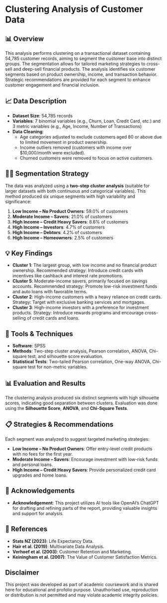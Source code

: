 # Clustering Analysis of Customer Data

## 📊 Overview
This analysis performs clustering on a transactional dataset containing 54,785 customer records, aiming to segment the customer base into distinct groups. The segmentation allows for tailored marketing strategies to cross-sell and deep-sell financial products. The analysis identifies six customer segments based on product ownership, income, and transaction behavior. Strategic recommendations are provided for each segment to enhance customer engagement and financial inclusion.

## 📈 Data Description
- **Dataset Size**: 54,785 records
- **Variables**: 7 binomial variables (e.g., Churn, Loan, Credit Card, etc.) and 3 metric variables (e.g., Age, Income, Number of Transactions)
- **Data Cleaning**: 
  - Age categories adjusted to exclude customers aged 80 or above due to limited movement in product ownership.
  - Income outliers removed (customers with income over $10,000/month were excluded).
  - Churned customers were removed to focus on active customers.

## 🧑‍💼 Segmentation Strategy
The data was analyzed using a **two-step cluster analysis** (suitable for larger datasets with both continuous and categorical variables). This method produced six unique segments with high variability and significance:
1. **Low Income – No Product Owners**: 59.0% of customers
2. **Moderate Income – Savers**: 21.0% of customers
3. **High Income – Credit Heavy Savers**: 8.6% of customers
4. **High Income – Investors**: 4.7% of customers
5. **High Income – Debtors**: 4.2% of customers
6. **High Income – Homeowners**: 2.5% of customers

## 💡 Key Findings
- **Cluster 1**: The largest group, with low income and no financial product ownership. Recommended strategy: Introduce credit cards with incentives like cashback and interest rate promotions.
- **Cluster 5**: Moderate-income savers, primarily focused on savings accounts. Recommended strategy: Promote low-risk investment funds and auto loans with favorable terms.
- **Cluster 2**: High-income customers with a heavy reliance on credit cards. Strategy: Target with exclusive banking services and mortgages.
- **Cluster 3**: High-income investors with a preference for investment products. Strategy: Introduce rewards programs and encourage cross-selling of credit cards and loans.
  
## 🔧 Tools & Techniques
- **Software**: SPSS
- **Methods**: Two-step cluster analysis, Pearson correlation, ANOVA, Chi-square test, and silhouette score evaluation.
- **Statistical Tests**: Two-tailed Pearson correlation, One-way ANOVA, Chi-square test for non-metric variables.

## 📊 Evaluation and Results
The clustering analysis produced six distinct segments with high silhouette scores, indicating good separation between clusters. Evaluation was done using the **Silhouette Score**, **ANOVA**, and **Chi-Square Tests**.

## 📋 Strategies & Recommendations
Each segment was analyzed to suggest targeted marketing strategies:
- **Low Income – No Product Owners**: Offer entry-level credit products with no fees for the first year.
- **Moderate Income – Savers**: Encourage investment with low-risk funds and personal loans.
- **High Income – Credit Heavy Savers**: Provide personalized credit card upgrades and home loans.
  
## 💬 Acknowledgements
- **Acknowledgement**: This project utilizes AI tools like OpenAI’s ChatGPT for drafting and refining parts of the report, providing valuable insights and support for analysis.

## 📄 References
- **Stats NZ (2023)**: Life Expectancy Data.
- **Hair et al. (2019)**: Multivariate Data Analysis.
- **Verhoef et al. (2003)**: Customer Retention and Marketing.
- **Keiningham et al. (2007)**: The Value of Customer Satisfaction Metrics.

## Disclaimer
This project was developed as part of academic coursework and is shared here for educational and profolio purpose. Unauthorised use, reproduction or distribution is not permitted and may violate academic integrity policies. 
